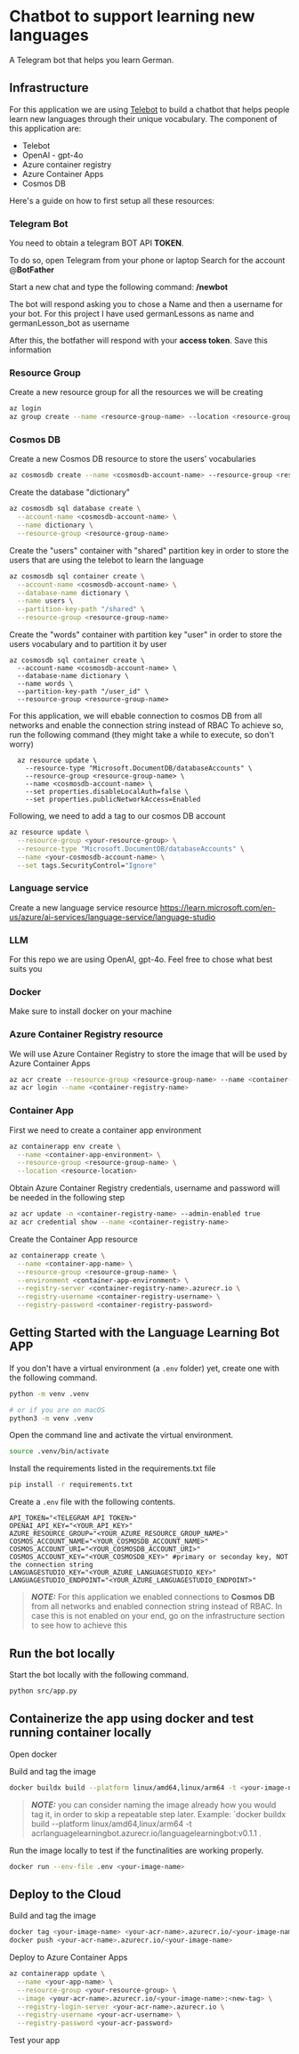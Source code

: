 # Chatbot to support learning new languages

A Telegram bot that helps you learn German.


## Infrastructure
For this application we are using [Telebot](https://pytba.readthedocs.io/en/latest/) to build a chatbot that helps people learn new languages through their unique vocabulary.
The component of this application are:
- Telebot 
- OpenAI - gpt-4o
- Azure container registry
- Azure Container Apps
- Cosmos DB

Here's a guide on how to first setup all these resources:

### Telegram Bot

You need to obtain a telegram BOT API **TOKEN**.

To do so, open Telegram from your phone or laptop
Search for the account @**BotFather**

Start a new chat and type the following command: **/newbot**

The bot will respond asking you to chose a Name and then a username for your bot. For this project I have used germanLessons as name and germanLesson_bot as username

After this, the botfather will respond with your **access token**. Save this information

### Resource Group
Create a new resource group for all the resources we will be creating
```bash
az login
az group create --name <resource-group-name> --location <resource-group-location>
```

### Cosmos DB
Create a new Cosmos DB resource to store the users' vocabularies
```bash
az cosmosdb create --name <cosmosdb-account-name> --resource-group <resource-group-name> --locations regionName=<resource-group-location>
```

Create the database "dictionary"
```bash
az cosmosdb sql database create \
  --account-name <cosmosdb-account-name> \
  --name dictionary \
  --resource-group <resource-group-name>
```

Create the "users" container with "shared" partition key in order to store the users that are using the telebot to learn the language
```bash
az cosmosdb sql container create \
  --account-name <cosmosdb-account-name> \
  --database-name dictionary \
  --name users \
  --partition-key-path "/shared" \
  --resource-group <resource-group-name>
```

Create the "words" container with partition key "user" in order to store the users vocabulary and to partition it by user
```
az cosmosdb sql container create \
  --account-name <cosmosdb-account-name> \
  --database-name dictionary \
  --name words \
  --partition-key-path "/user_id" \
  --resource-group <resource-group-name>
```

For this application, we will ebable connection to cosmos DB from all networks and enable the connection string instead of RBAC
To achieve so, run the following command (they might take a while to execute, so don't worry)
```
  az resource update \
    --resource-type "Microsoft.DocumentDB/databaseAccounts" \
    --resource-group <resource-group-name> \
    --name <cosmosdb-account-name> \
    --set properties.disableLocalAuth=false \
    --set properties.publicNetworkAccess=Enabled
```
Following, we need to add a tag to our cosmos DB account
```bash
az resource update \
  --resource-group <your-resource-group> \
  --resource-type "Microsoft.DocumentDB/databaseAccounts" \
  --name <your-cosmosdb-account-name> \
  --set tags.SecurityControl="Ignore"
  ```

### Language service
Create a new language service resource
https://learn.microsoft.com/en-us/azure/ai-services/language-service/language-studio

### LLM
For this repo we are using OpenAI, gpt-4o. Feel free to chose what best suits you

### Docker
Make sure to install docker on your machine

### Azure Container Registry resource
We will use Azure Container Registry to store the image that will be used by Azure Container Apps
```bash
az acr create --resource-group <resource-group-name> --name <container-registry-name> --sku Basic --location <resource-location>
az acr login --name <container-registry-name>
```

### Container App
First we need to create a container app environment
```bash
az containerapp env create \
  --name <container-app-environment> \
  --resource-group <resource-group-name> \
  --location <resource-location>
```
Obtain Azure Container Registry credentials, username and password will be needed in the following step
```bash
az acr update -n <container-registry-name> --admin-enabled true
az acr credential show --name <container-registry-name>
```
Create the Container App resource
```bash
az containerapp create \
  --name <container-app-name> \
  --resource-group <resource-group-name> \
  --environment <container-app-environment> \
  --registry-server <container-registry-name>.azurecr.io \
  --registry-username <container-registry-username> \
  --registry-password <container-registry-password>
```






## Getting Started with the Language Learning Bot APP

If you don't have a virtual environment (a `.env` folder) yet, create one with the following command.

```bash
python -m venv .venv

# or if you are on macOS
python3 -m venv .venv
```

Open the command line and activate the virtual environment.

```bash
source .venv/bin/activate
```

Install the requirements listed in the requirements.txt file
```bash
pip install -r requirements.txt
```

Create a `.env` file with the following contents.

```
API_TOKEN="<TELEGRAM API TOKEN>"
OPENAI_API_KEY="<YOUR_API_KEY>"
AZURE_RESOURCE_GROUP="<YOUR_AZURE_RESOURCE_GROUP_NAME>"
COSMOS_ACCOUNT_NAME="<YOUR_COSMOSDB_ACCOUNT_NAME>"
COSMOS_ACCOUNT_URI="<YOUR_COSMOSDB_ACCOUNT_URI>"
COSMOS_ACCOUNT_KEY="<YOUR_COSMOSDB_KEY>" #primary or seconday key, NOT the connection string
LANGUAGESTUDIO_KEY="<YOUR_AZURE_LANGUAGESTUDIO_KEY>"
LANGUAGESTUDIO_ENDPOINT="<YOUR_AZURE_LANGUAGESTUDIO_ENDPOINT>"

```

> **_NOTE:_**  For this application we enabled connections to **Cosmos DB** from all networks and enabled connection string instead of RBAC. In case this is not enabled on your end, go on the infrastructure section to see how to achieve this


## Run the bot locally
Start the bot locally with the following command.

```bash
python src/app.py
```

## Containerize the app using docker and test running container locally
Open docker

Build and tag the image
```bash
docker buildx build --platform linux/amd64,linux/arm64 -t <your-image-name> .
```
> **_NOTE:_** you can consider naming the image already how you would tag it, in order to skip a repeatable step later. Example: `docker buildx build --platform linux/amd64,linux/arm64 -t acrlanguagelearningbot.azurecr.io/languagelearningbot:v0.1.1 . 

Run the image locally to test if the functinalities are working properly.
```bash
docker run --env-file .env <your-image-name>
```

## Deploy to the Cloud
Build and tag the image

```bash
docker tag <your-image-name> <your-acr-name>.azurecr.io/<your-image-name> #you can skip this step in case you named the image already as the tag
docker push <your-acr-name>.azurecr.io/<your-image-name>
```

Deploy to Azure Container Apps

```bash
az containerapp update \
  --name <your-app-name> \
  --resource-group <your-resource-group> \
  --image <your-acr-name>.azurecr.io/<your-image-name>:<new-tag> \
  --registry-login-server <your-acr-name>.azurecr.io \
  --registry-username <your-acr-username> \
  --registry-password <your-acr-password>
  ```

Test your app